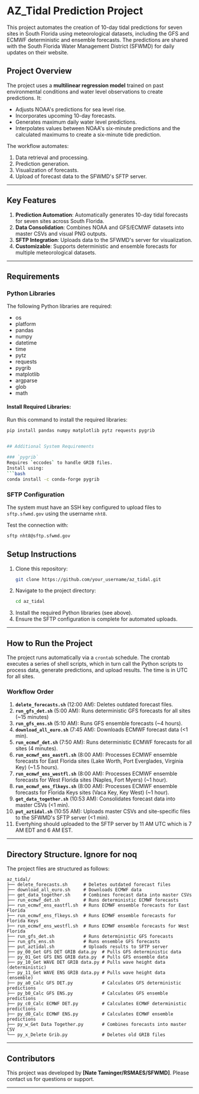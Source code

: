 # AZ_Tidal Prediction Project

This project automates the creation of 10-day tidal predictions for seven sites in South Florida using meteorological datasets, including the GFS and ECMWF deterministic and ensemble forecasts. The predictions are shared with the South Florida Water Management District (SFWMD) for daily updates on their website.

## Project Overview

The project uses a **multilinear regression model** trained on past environmental conditions and water level observations to create predictions. It:
- Adjusts NOAA's predictions for sea level rise.
- Incorporates upcoming 10-day forecasts.
- Generates maximum daily water level predictions.
- Interpolates values between NOAA's six-minute predictions and the calculated maximums to create a six-minute tide prediction.

The workflow automates:
1. Data retrieval and processing.
2. Prediction generation.
3. Visualization of forecasts.
4. Upload of forecast data to the SFWMD's SFTP server.

---

## Key Features

1. **Prediction Automation**: Automatically generates 10-day tidal forecasts for seven sites across South Florida.
2. **Data Consolidation**: Combines NOAA and GFS/ECMWF datasets into master CSVs and visual PNG outputs.
3. **SFTP Integration**: Uploads data to the SFWMD's server for visualization.
4. **Customizable**: Supports deterministic and ensemble forecasts for multiple meteorological datasets.

---

## Requirements

### Python Libraries
The following Python libraries are required:
- os
- platform
- pandas
- numpy
- datetime
- time
- pytz
- requests
- pygrib
- matplotlib
- argparse
- glob
- math

#### Install Required Libraries:
Run this command to install the required libraries:
```bash
pip install pandas numpy matplotlib pytz requests pygrib


## Additional System Requirements

### `pygrib`
Requires `eccodes` to handle GRIB files.
Install using:
```bash
conda install -c conda-forge pygrib
```

### SFTP Configuration
The system must have an SSH key configured to upload files to `sftp.sfwmd.gov` using the username `nht8`.

Test the connection with:
```bash
sftp nht8@sftp.sfwmd.gov
```

## Setup Instructions

1. Clone this repository:
    ```bash
    git clone https://github.com/your_username/az_tidal.git
    ```
2. Navigate to the project directory:
    ```bash
    cd az_tidal
    ```
3. Install the required Python libraries (see above).
4. Ensure the SFTP configuration is complete for automated uploads.

---

## How to Run the Project

The project runs automatically via a `crontab` schedule. The crontab executes a series of shell scripts, which in turn call the Python scripts to process data, generate predictions, and upload results. The time is in UTC for all sites.

### Workflow Order
1. **`delete_forecasts.sh`** (12:00 AM): Deletes outdated forecast files.
7. **`run_gfs_det.sh`** (5:00 AM): Runs deterministic GFS forecasts for all sites (~15 minutes)
8. **`run_gfs_ens.sh`** (5:10 AM): Runs GFS ensemble forecasts (~4 hours).
2. **`download_all_euro.sh`** (7:45 AM): Downloads ECMWF forecast data (<1 min).
3. **`run_ecmwf_det.sh`** (7:50 AM): Runs deterministic ECMWF forecasts for all sites (4 minutes).
4. **`run_ecmwf_ens_eastfl.sh`** (8:00 AM): Processes ECMWF ensemble forecasts for East Florida sites (Lake Worth, Port Everglades, Virginia Key) (~1.5 hours).
5. **`run_ecmwf_ens_westfl.sh`** (8:00 AM): Processes ECMWF ensemble forecasts for West Florida sites (Naples, Fort Myers) (~1 hour).
6. **`run_ecmwf_ens_flkeys.sh`** (8:00 AM): Processes ECMWF ensemble forecasts for Florida Keys sites (Vaca Key, Key West) (~1 hour).
9. **`get_data_together.sh`** (10:53 AM): Consolidates forecast data into master CSVs (<1 min).
10. **`put_aztidal.sh`** (10:55 AM): Uploads master CSVs and site-specific files to the SFWMD's SFTP server (<1 min).
11. Evertyhing should uploaded to the SFTP server by 11 AM UTC which is 7 AM EDT and 6 AM EST.


---

## Directory Structure. Ignore for noq

The project files are structured as follows:
```
az_tidal/
├── delete_forecasts.sh      # Deletes outdated forecast files
├── download_all_euro.sh     # Downloads ECMWF data
├── get_data_together.sh     # Combines forecast data into master CSVs
├── run_ecmwf_det.sh         # Runs deterministic ECMWF forecasts
├── run_ecmwf_ens_eastfl.sh  # Runs ECMWF ensemble forecasts for East Florida
├── run_ecmwf_ens_flkeys.sh  # Runs ECMWF ensemble forecasts for Florida Keys
├── run_ecmwf_ens_westfl.sh  # Runs ECMWF ensemble forecasts for West Florida
├── run_gfs_det.sh           # Runs deterministic GFS forecasts
├── run_gfs_ens.sh           # Runs ensemble GFS forecasts
├── put_aztidal.sh           # Uploads results to SFTP server
├── py_00_Get GFS DET GRIB data.py  # Pulls GFS deterministic data
├── py_01_Get GFS ENS GRIB data.py  # Pulls GFS ensemble data
├── py_10_Get WAVE DET GRIB data.py # Pulls wave height data (deterministic)
├── py_11_Get WAVE ENS GRIB data.py # Pulls wave height data (ensemble)
├── py_a0_Calc GFS DET.py           # Calculates GFS deterministic predictions
├── py_b0_Calc GFS ENS.py           # Calculates GFS ensemble predictions
├── py_c0_Calc ECMWF DET.py         # Calculates ECMWF deterministic predictions
├── py_d0_Calc ECMWF ENS.py         # Calculates ECMWF ensemble predictions
├── py_w_Get Data Together.py       # Combines forecasts into master CSV
└── py_x_Delete Grib.py             # Deletes old GRIB files
```

---

## Contributors

This project was developed by **[Nate Taminger/RSMAES/SFWMD]**. Please contact us for questions or support.

---
